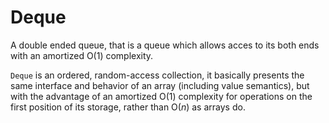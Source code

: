 # Deque

A double ended queue, that is a queue which allows acces to its both ends with an amortized O(1) complexity.

 `Deque` is an ordered, random-access collection, it basically presents the same interface and behavior of an array (including value semantics), but with the advantage of an amortized O(1) complexity for operations on the first position of its storage, rather than O(*n*) as arrays do.
